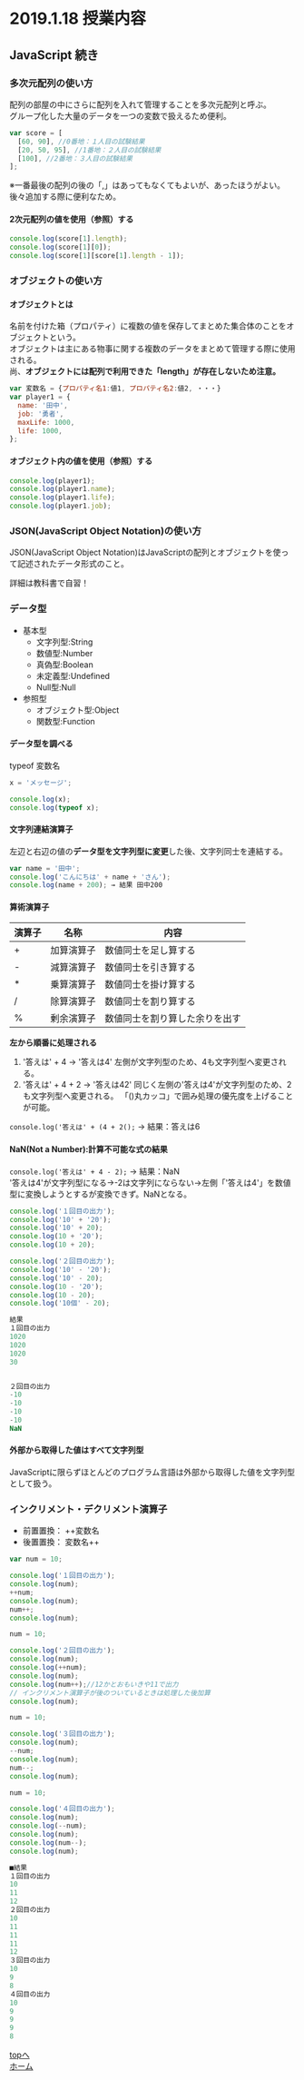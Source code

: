 # 2019.1.18 授業内容

## JavaScript 続き

### 多次元配列の使い方
配列の部屋の中にさらに配列を入れて管理することを多次元配列と呼ぶ。  
グループ化した大量のデータを一つの変数で扱えるため便利。  

```js
var score = [
  [60, 90], //0番地：１人目の試験結果
  [20, 50, 95], //1番地：２人目の試験結果
  [100], //2番地：３人目の試験結果
];
```
※一番最後の配列の後の「,」はあってもなくてもよいが、あったほうがよい。  
後々追加する際に便利なため。  

#### 2次元配列の値を使用（参照）する
```js
console.log(score[1].length);
console.log(score[1][0]);
console.log(score[1][score[1].length - 1]);
```


### オブジェクトの使い方
#### オブジェクトとは
名前を付けた箱（プロパティ）に複数の値を保存してまとめた集合体のことをオブジェクトという。  
オブジェクトは主にある物事に関する複数のデータをまとめて管理する際に使用される。  
尚、**オブジェクトには配列で利用できた「length」が存在しないため注意。**


```js
var 変数名 = {プロパティ名1:値1, プロパティ名2:値2, ・・・}
var player1 = {
  name: '田中',
  job: '勇者',
  maxLife: 1000,
  life: 1000,
};
```

#### オブジェクト内の値を使用（参照）する
```js
console.log(player1);
console.log(player1.name);
console.log(player1.life);
console.log(player1.job);
```

### JSON(JavaScript Object Notation)の使い方
JSON(JavaScript Object Notation)はJavaScriptの配列とオブジェクトを使って記述されたデータ形式のこと。  

詳細は教科書で自習！  
  

### データ型
- 基本型
	- 文字列型:String
	- 数値型:Number
	- 真偽型:Boolean
	- 未定義型:Undefined
	- Null型:Null
- 参照型
	- オブジェクト型:Object
	- 関数型:Function

#### データ型を調べる
typeof 変数名

```js
x = 'メッセージ';

console.log(x);
console.log(typeof x);
```

#### 文字列連結演算子
左辺と右辺の値の**データ型を文字列型に変更**した後、文字列同士を連結する。  

```js
var name = '田中';
console.log('こんにちは' + name + 'さん');
console.log(name + 200); → 結果 田中200
```


#### 算術演算子
|演算子|名称|内容|
|-|-|-|
|+|加算演算子|数値同士を足し算する|
|-|減算演算子|数値同士を引き算する|
|*|乗算演算子|数値同士を掛け算する|
|/|除算演算子|数値同士を割り算する|
|%|剰余演算子|数値同士を割り算した余りを出す|

**左から順番に処理される**  
1. '答えは' + 4 → '答えは4' 左側が文字列型のため、4も文字列型へ変更される。
2. '答えは' + 4 + 2 → '答えは42' 同じく左側の'答えは4'が文字列型のため、2も文字列型へ変更される。
「()丸カッコ」で囲み処理の優先度を上げることが可能。

`console.log('答えは' + (4 + 2();` → 結果：答えは6

#### NaN(Not a Number):計算不可能な式の結果
`console.log('答えは' + 4 - 2);` → 結果：NaN  
'答えは4'が文字列型になる→-2は文字列にならない→左側「'答えは4'」を数値型に変換しようとするが変換できず。NaNとなる。  

```js
console.log('１回目の出力');
console.log('10' + '20');
console.log('10' + 20);
console.log(10 + '20');
console.log(10 + 20);

console.log('２回目の出力');
console.log('10' - '20');
console.log('10' - 20);
console.log(10 - '20');
console.log(10 - 20);
console.log('10個' - 20);

結果
１回目の出力
1020
1020
1020
30


２回目の出力
-10
-10
-10
-10
NaN
```

#### 外部から取得した値はすべて文字列型
JavaScriptに限らずほとんどのプログラム言語は外部から取得した値を文字列型として扱う。  

### インクリメント・デクリメント演算子
- 前置置換： ++変数名
- 後置置換： 変数名++


```js
var num = 10;

console.log('１回目の出力');
console.log(num);
++num;
console.log(num);
num++;
console.log(num);

num = 10;

console.log('２回目の出力');
console.log(num);
console.log(++num);
console.log(num);
console.log(num++);//12かとおもいきや11で出力
// インクリメント演算子が後のついているときは処理した後加算
console.log(num);

num = 10;

console.log('３回目の出力');
console.log(num);
--num;
console.log(num);
num--;
console.log(num);

num = 10;

console.log('４回目の出力');
console.log(num);
console.log(--num);
console.log(num);
console.log(num--);
console.log(num);

■結果
１回目の出力
10
11
12
２回目の出力
10
11
11
11
12
３回目の出力
10
9
8
４回目の出力
10
9
9
9
8
```



<a href="#">topへ</a>  
[ホーム](http://www.lamplus.ml/)


